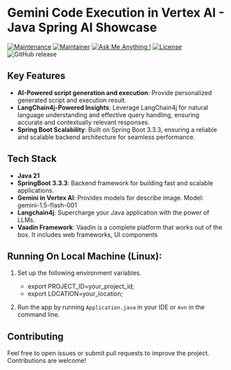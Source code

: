 # Gemini Code Execution in Vertex AI - Java Spring AI Showcase

[![Maintenance](https://img.shields.io/badge/Maintained%3F-yes-green.svg)]()
[![Maintainer](https://img.shields.io/static/v1?label=Yevhen%20Ruban&message=Maintainer&color=red)](mailto:yevhen.ruban@extrawest.com)
[![Ask Me Anything !](https://img.shields.io/badge/Ask%20me-anything-1abc9c.svg)]()
[![License](https://img.shields.io/badge/License-Apache_2.0-blue.svg)](https://opensource.org/licenses/Apache-2.0)
![GitHub release](https://img.shields.io/badge/release-v1.0.0-blue)







## Key Features
- **AI-Powered script generation and execution**: Provide personalized generated script and execution result.
- **LangChain4j-Powered Insights**: Leverage LangChain4j for natural language understanding and effective query handling, ensuring accurate and contextually relevant responses.
- **Spring Boot Scalability**: Built on Spring Boot 3.3.3, ensuring a reliable and scalable backend architecture for seamless performance.

## Tech Stack

- **Java 21**
- **SpringBoot 3.3.3**: Backend framework for building fast and scalable applications.
- **Gemini in Vertex AI**: Provides models for describe image. Model: gemini-1.5-flash-001
- **Langchain4j**: Supercharge your Java application with the power of LLMs.
- **Vaadin Framework**: Vaadin is a complete platform that works out of the box. It includes web frameworks, UI components

## Running On Local Machine (Linux):

1. Set up the following environment variables.
    - export PROJECT_ID=your_project_id;
    - export LOCATION=your_location;

2. Run the app by running `Application.java` in your IDE or `mvn` in the command line.

## Contributing

Feel free to open issues or submit pull requests to improve the project. Contributions are welcome!
